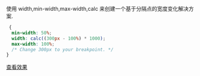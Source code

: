 使用 width,min-width,max-width,calc 来创建一个基于分隔点的宽度变化解决方案.

```css
 {
  min-width: 50%;
  width: calc((300px - 100%) * 1000);
  max-width: 100%;
  /* Change 300px to your breakpoint. */
}
```

<a href="../html/MQ-less.html"  target="_blank">查看效果</a>
